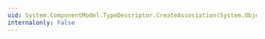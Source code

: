 ```yaml
---
uid: System.ComponentModel.TypeDescriptor.CreateAssociation(System.Object,System.Object)
internalonly: False
---
```


